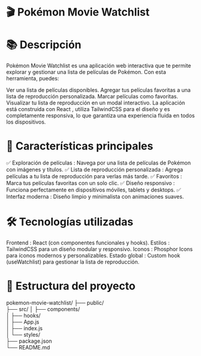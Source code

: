 # 🎬 Pokémon Movie Watchlist

# 📚 Descripción

Pokémon Movie Watchlist es una aplicación web interactiva que te permite explorar y gestionar una lista de películas de Pokémon. Con esta herramienta, puedes:

Ver una lista de películas disponibles.
Agregar tus películas favoritas a una lista de reproducción personalizada.
Marcar películas como favoritas.
Visualizar tu lista de reproducción en un modal interactivo.
La aplicación está construida con React , utiliza TailwindCSS para el diseño y es completamente responsiva, lo que garantiza una experiencia fluida en todos los dispositivos.

# 🚀 Características principales

✅ Exploración de películas : Navega por una lista de películas de Pokémon con imágenes y títulos.
✅ Lista de reproducción personalizada : Agrega películas a tu lista de reproducción para verlas más tarde.
✅ Favoritos : Marca tus películas favoritas con un solo clic.
✅ Diseño responsivo : Funciona perfectamente en dispositivos móviles, tablets y desktops.
✅ Interfaz moderna : Diseño limpio y minimalista con animaciones suaves.

# 🛠 Tecnologías utilizadas
Frontend : React (con componentes funcionales y hooks).
Estilos : TailwindCSS para un diseño modular y responsivo.
Iconos : Phosphor Icons para íconos modernos y personalizables.
Estado global : Custom hook (useWatchlist) para gestionar la lista de reproducción.

# 📂 Estructura del proyecto

pokemon-movie-watchlist/
├── public/               
├── src/
│   ├── components/      
│   ├── hooks/            
│   ├── App.js           
│   ├── index.js          
│   └── styles/          
├── package.json         
└── README.md             


